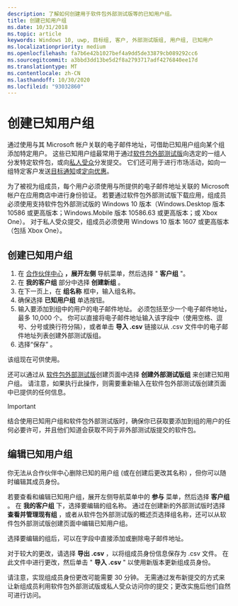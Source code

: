```yaml
---
description: 了解如何创建用于软件包外部测试版等的已知用户组。
title: 创建已知用户组
ms.date: 10/31/2018
ms.topic: article
keywords: Windows 10, uwp, 目标组, 客户, 外部测试版组, 用户组, 已知用户
ms.localizationpriority: medium
ms.openlocfilehash: fa7b6e42b1027bef4a9dd5de33879cb089292cc6
ms.sourcegitcommit: a3bbd3dd13be5d2f8a2793717adf4276840ee17d
ms.translationtype: MT
ms.contentlocale: zh-CN
ms.lasthandoff: 10/30/2020
ms.locfileid: "93032860"
---
```

# <a name="create-known-user-groups"></a>创建已知用户组

通过使用与其 Microsoft 帐户关联的电子邮件地址，可借助已知用户组向某个组添加特定用户。 这些已知用户组最常用于通过[软件包外部测试版](package-flights.md)向选定的一组人分发特定软件包，或向[私人受众](choose-visibility-options.md#audience)分发提交。 它们还可用于进行市场活动，如向一组特定客户发送[目标通知](send-push-notifications-to-your-apps-customers.md)或[定向优惠](use-targeted-offers-to-maximize-engagement-and-conversions.md)。

为了被视为组成员，每个用户必须使用与所提供的电子邮件地址关联的 Microsoft 帐户在应用商店中进行身份验证。 若要通过软件包外部测试版下载应用，组成员必须使用支持软件包外部测试版的 Windows 10 版本（Windows.Desktop 版本 10586 或更高版本；Windows.Mobile 版本 10586.63 或更高版本；或 Xbox One）。 对于私人受众提交，组成员必须使用 Windows 10 版本 1607 或更高版本（包括 Xbox One）。

## <a name="to-create-a-known-user-group"></a>创建已知用户组

1. 在 [合作伙伴中心](https://partner.microsoft.com/dashboard) **，展开左侧** 导航菜单，然后选择 " **客户组** "。 
2. 在 **我的客户组** 部分中选择 **创建新组** 。
3. 在下一页上，在 **组名称** 框中，输入组名称。
4. 确保选择 **已知用户组** 单选按钮。
5. 输入要添加到组中的用户的电子邮件地址。 必须包括至少一个电子邮件地址，最多 10,000 个。 你可以直接将电子邮件地址输入该字段中（使用空格、逗号、分号或换行符分隔），或者单击 **导入 .csv** 链接以从 .csv 文件中的电子邮件地址列表创建外部测试版组。
6. 选择“保存”  。

该组现在可供使用。

还可以通过从 [软件包外部测试版](package-flights.md)创建页面中选择 **创建外部测试版组** 来创建已知用户组。 请注意，如果执行此操作，则需要重新输入在软件包外部测试版创建页面中已提供的任何信息。

> [!IMPORTANT]
> 结合使用已知用户组和软件包外部测试版时，确保你已获取要添加到组的用户的任何必要许可，并且他们知道会获取不同于非外部测试版提交的软件包。 

## <a name="to-edit-a-known-user-group"></a>编辑已知用户组

你无法从合作伙伴中心删除已知的用户组 (或在创建后更改其名称) ，但你可以随时编辑其成员身份。

若要查看和编辑已知用户组，展开左侧导航菜单中的 **参与** 菜单，然后选择 **客户组** 。 在 **我的客户组** 下，选择要编辑的组名称。 通过在创建新的外部测试版时选择 **查看并管理现有组** ，或者从软件包外部测试版的概述页选择组名称，还可以从软件包外部测试版创建页面中编辑已知用户组。 

选择要编辑的组后，可以在字段中直接添加或删除电子邮件地址。

对于较大的更改，请选择 **导出 .csv** ，以将组成员身份信息保存为 .csv 文件。 在此文件中进行更改，然后单击 " **导入 .csv** " 以使用新版本更新组成员身份。

请注意，实现组成员身份更改可能需要 30 分钟。 无需通过发布新提交的方式来让新组成员利用软件包外部测试版或私人受众访问你的提交；更改实施后他们自然可进行访问。 







